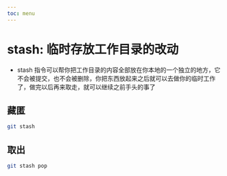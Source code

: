 ```yaml
---
toc: menu
---
```


# stash: 临时存放工作目录的改动

- stash 指令可以帮你把工作目录的内容全部放在你本地的一个独立的地方，它不会被提交，也不会被删除，你把东西放起来之后就可以去做你的临时工作了，做完以后再来取走，就可以继续之前手头的事了

## 藏匿

```bash
git stash
```

## 取出

```bash
git stash pop
```
